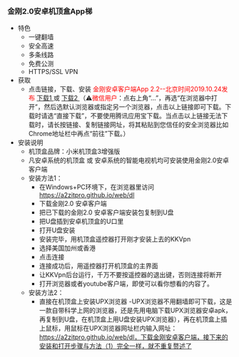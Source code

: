 ### 金刚2.0安卓机顶盒App梯
- 特色
  - 一键翻墙
  - 安全高速 
  - 多条线路 
  - 免费公测 
  - HTTPS/SSL VPN
- 获取
  - 点击链接，下载、安装<font color="Red"> 金刚安卓客户端App 2.2--北京时间2019.10.24发布 </font>[ 下载1 ](https://github.com/a2zitpro/client/releases/download/latest/app-prod-release.apk) 或 [ 下载2 ](https://myfasttrack.org/midman/dl_an_1358.php) （⚠️<font color="red">微信用户</font>：点右上角“...”，再选“在浏览器中打开”，然后选默认浏览器或指定另一个浏览器，点击以上链接即可下载。下载时请选“直接下载”，不要使用腾讯应用宝下载。当点击以上链接无法下载时，请长按链接、复制链接网址，将其粘贴到您信任的安全浏览器比如Chrome地址栏中再点“前往”下载。）
- 安装说明
  - 机顶盒品牌：小米机顶盒3增强版
  - 凡安卓系统的机顶盒 或 安卓系统的智能电视机均可安装使用金刚2.0安卓客户端
  - 安装方法1：
    - 在Windows+PC环境下，在浏览器里访问 https://a2zitpro.github.io/web/dl
    - 下载金刚2.0 安卓客户端
    - 把已下载的金刚2.0 安卓客户端安装包复制到U盘
    - 把U盘插到安卓机顶盒的U口里
    - 打开U盘安装
    - 安装完毕，用机顶盒遥控器打开刚才安装上去的KKVpn
    - 选择美国加州或香港
    - 点击连接
    - 连接成功后，用遥控器打开机顶盒的主界面
    - 让KKVpn后台运行，千万不要按遥控器的退出键，否则连接将断开
    - 打开浏览器或者youtube客户端，即使可以看你想看的内容了。
  - 安装方法2：
     - 直接在机顶盒上安装UPX浏览器
     -UPX浏览器不用翻墙即可下载，这是一款自带科学上网的浏览器，还是先用电脑下载UPX浏览器安卓apk，再复制到U盘，在机顶盒上用U盘安装UPX浏览器），再在机顶盒上插上鼠标，用鼠标在UPX浏览器网址栏内输入网址：https://a2zitpro.github.io/web/dl，下载金刚安卓客户端，接下来的安装和打开步骤与方法（1）完全一样，就不重复赘述了
